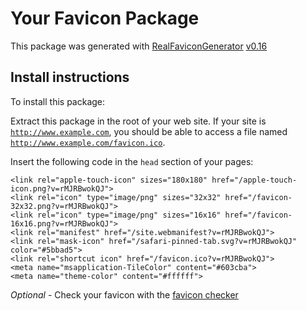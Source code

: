 # Your Favicon Package

This package was generated with [RealFaviconGenerator](https://realfavicongenerator.net/) [v0.16](https://realfavicongenerator.net/change_log#v0.16)

## Install instructions

To install this package:

Extract this package in the root of your web site. If your site is <code>http://www.example.com</code>, you should be able to access a file named <code>http://www.example.com/favicon.ico</code>.

Insert the following code in the `head` section of your pages:

    <link rel="apple-touch-icon" sizes="180x180" href="/apple-touch-icon.png?v=rMJRBwokQJ">
    <link rel="icon" type="image/png" sizes="32x32" href="/favicon-32x32.png?v=rMJRBwokQJ">
    <link rel="icon" type="image/png" sizes="16x16" href="/favicon-16x16.png?v=rMJRBwokQJ">
    <link rel="manifest" href="/site.webmanifest?v=rMJRBwokQJ">
    <link rel="mask-icon" href="/safari-pinned-tab.svg?v=rMJRBwokQJ" color="#5bbad5">
    <link rel="shortcut icon" href="/favicon.ico?v=rMJRBwokQJ">
    <meta name="msapplication-TileColor" content="#603cba">
    <meta name="theme-color" content="#ffffff">

*Optional* - Check your favicon with the [favicon checker](https://realfavicongenerator.net/favicon_checker)